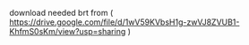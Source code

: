 download needed brt from ( https://drive.google.com/file/d/1wV59KVbsH1g-zwVJ8ZVUB1-KhfmS0sKm/view?usp=sharing )
